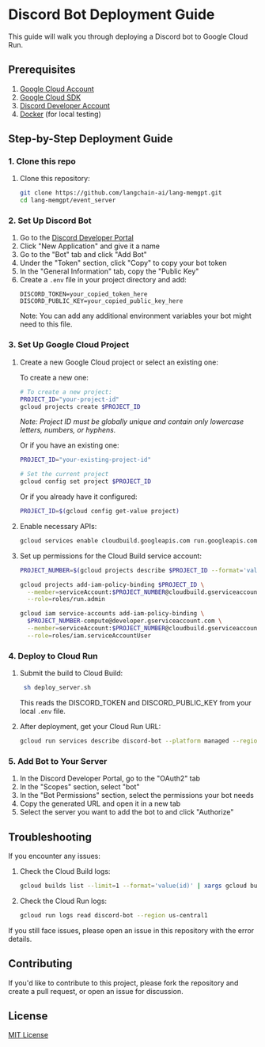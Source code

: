 # Discord Bot Deployment Guide

This guide will walk you through deploying a Discord bot to Google Cloud Run.

## Prerequisites

1. [Google Cloud Account](https://cloud.google.com/)
2. [Google Cloud SDK](https://cloud.google.com/sdk/docs/install)
3. [Discord Developer Account](https://discord.com/developers/applications)
4. [Docker](https://docs.docker.com/get-docker/) (for local testing)

## Step-by-Step Deployment Guide

### 1. Clone this repo

1. Clone this repository:
   ```bash
   git clone https://github.com/langchain-ai/lang-memgpt.git
   cd lang-memgpt/event_server
   ```

### 2. Set Up Discord Bot

1. Go to the [Discord Developer Portal](https://discord.com/developers/applications)
2. Click "New Application" and give it a name
3. Go to the "Bot" tab and click "Add Bot"
4. Under the "Token" section, click "Copy" to copy your bot token
5. In the "General Information" tab, copy the "Public Key"
6. Create a `.env` file in your project directory and add:
   ```
   DISCORD_TOKEN=your_copied_token_here
   DISCORD_PUBLIC_KEY=your_copied_public_key_here
   ```
   Note: You can add any additional environment variables your bot might need to this file.


### 3. Set Up Google Cloud Project

1. Create a new Google Cloud project or select an existing one:

   To create a new one:
   ```bash
   # To create a new project:
   PROJECT_ID="your-project-id"
   gcloud projects create $PROJECT_ID
   ```
   _Note: Project ID must be globally unique and contain only lowercase letters, numbers, or hyphens._

   Or if you have an existing one:
   ```bash
   PROJECT_ID="your-existing-project-id"

   # Set the current project
   gcloud config set project $PROJECT_ID
   ```

   Or if you already have it configured:
   ```bash
   PROJECT_ID=$(gcloud config get-value project)
   ```

2. Enable necessary APIs:
   ```bash
   gcloud services enable cloudbuild.googleapis.com run.googleapis.com containerregistry.googleapis.com
   ```

3. Set up permissions for the Cloud Build service account:
   ```bash
   PROJECT_NUMBER=$(gcloud projects describe $PROJECT_ID --format='value(projectNumber)')
   
   gcloud projects add-iam-policy-binding $PROJECT_ID \
     --member=serviceAccount:$PROJECT_NUMBER@cloudbuild.gserviceaccount.com \
     --role=roles/run.admin

   gcloud iam service-accounts add-iam-policy-binding \
     $PROJECT_NUMBER-compute@developer.gserviceaccount.com \
     --member=serviceAccount:$PROJECT_NUMBER@cloudbuild.gserviceaccount.com \
     --role=roles/iam.serviceAccountUser
   ```


### 4. Deploy to Cloud Run

1. Submit the build to Cloud Build:
   ```bash
    sh deploy_server.sh
   ```
   This reads the DISCORD_TOKEN and DISCORD_PUBLIC_KEY from your local `.env` file.

2. After deployment, get your Cloud Run URL:
   ```bash
   gcloud run services describe discord-bot --platform managed --region us-central1 --format 'value(status.url)'
   ```

### 5. Add Bot to Your Server

1. In the Discord Developer Portal, go to the "OAuth2" tab
2. In the "Scopes" section, select "bot"
3. In the "Bot Permissions" section, select the permissions your bot needs
4. Copy the generated URL and open it in a new tab
5. Select the server you want to add the bot to and click "Authorize"

## Troubleshooting

If you encounter any issues:

1. Check the Cloud Build logs:
   ```bash
   gcloud builds list --limit=1 --format='value(id)' | xargs gcloud builds log
   ```

2. Check the Cloud Run logs:
   ```bash
   gcloud run logs read discord-bot --region us-central1
   ```

If you still face issues, please open an issue in this repository with the error details.

## Contributing

If you'd like to contribute to this project, please fork the repository and create a pull request, or open an issue for discussion.

## License

[MIT License](../LICENSE)